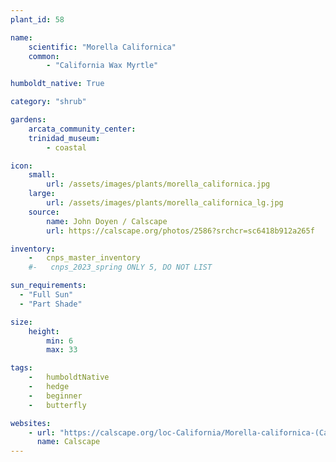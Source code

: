 ```yaml
---
plant_id: 58

name: 
    scientific: "Morella Californica"
    common: 
        - "California Wax Myrtle" 

humboldt_native: True

category: "shrub"

gardens: 
    arcata_community_center:
    trinidad_museum:
        - coastal

icon: 
    small: 
        url: /assets/images/plants/morella_californica.jpg
    large: 
        url: /assets/images/plants/morella_californica_lg.jpg
    source: 
        name: John Doyen / Calscape
        url: https://calscape.org/photos/2586?srchcr=sc6418b912a265f

inventory: 
    -   cnps_master_inventory
    #-   cnps_2023_spring ONLY 5, DO NOT LIST

sun_requirements:
  - "Full Sun"
  - "Part Shade"

size:
    height: 
        min: 6
        max: 33

tags:  
    -   humboldtNative
    -   hedge
    -   beginner
    -   butterfly

websites: 
    - url: "https://calscape.org/loc-California/Morella-californica-(California-Wax-Myrtle)"
      name: Calscape
---
```

